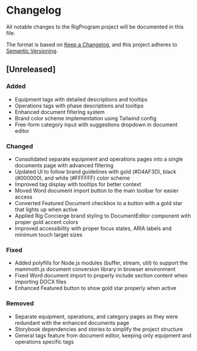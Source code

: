 # Changelog

All notable changes to the RigProgram project will be documented in this file.

The format is based on [Keep a Changelog](https://keepachangelog.com/en/1.0.0/),
and this project adheres to [Semantic Versioning](https://semver.org/spec/v2.0.0.html).

## [Unreleased]

### Added
- Equipment tags with detailed descriptions and tooltips
- Operations tags with phase descriptions and tooltips
- Enhanced document filtering system
- Brand color scheme implementation using Tailwind config
- Free-form category input with suggestions dropdown in document editor

### Changed
- Consolidated separate equipment and operations pages into a single documents page with advanced filtering
- Updated UI to follow brand guidelines with gold (#D4AF3D), black (#000000), and white (#FFFFFF) color scheme
- Improved tag display with tooltips for better context
- Moved Word document import button to the main toolbar for easier access
- Converted Featured Document checkbox to a button with a gold star that lights up when active
- Applied Rig Concierge brand styling to DocumentEditor component with proper gold accent colors
- Improved accessibility with proper focus states, ARIA labels and minimum touch target sizes

### Fixed
- Added polyfills for Node.js modules (buffer, stream, util) to support the mammoth.js document conversion library in browser environment
- Fixed Word document import to properly include section content when importing DOCX files
- Enhanced Featured button to show gold star properly when active

### Removed
- Separate equipment, operations, and category pages as they were redundant with the enhanced documents page
- Storybook dependencies and stories to simplify the project structure
- General tags feature from document editor, keeping only equipment and operations specific tags 